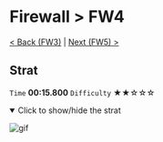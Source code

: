# Firewall > FW4

[< Back (FW3)](https://github.com/Doublevil/scbspeedrun/blob/main/levels/FW/FW3.md) | [Next (FW5) >](https://github.com/Doublevil/scbspeedrun/blob/main/levels/FW/FW5.md)

## Strat

`Time` **00:15.800** `Difficulty` ★★☆☆☆
<details open>
  <summary>Click to show/hide the strat</summary>

  ![gif](https://github.com/Doublevil/scbspeedrun/blob/main/media/levels/FW/FW4_Strat.webp)
</details>
